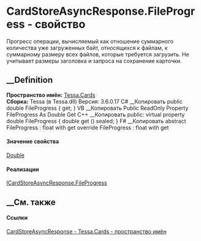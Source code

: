 # CardStoreAsyncResponse.FileProgress - свойство
Прогресс операции, вычисляемый как отношение суммарного количества уже
загруженных байт, относящихся к файлам, к суммарному размеру всех файлов,
которые требуется загрузить. Не учитывает размеры заголовка и запроса на
сохранение карточки.
## __Definition
 **Пространство имён:** [Tessa.Cards](N_Tessa_Cards.htm)  
 **Сборка:** Tessa (в Tessa.dll) Версия: 3.6.0.17
C# __Копировать
     public double FileProgress { get; }
VB __Копировать
     Public ReadOnly Property FileProgress As Double
    	Get
C++ __Копировать
     public:
    virtual property double FileProgress {
    	double get () sealed;
    }
F# __Копировать
     abstract FileProgress : float with get
    override FileProgress : float with get
#### Значение свойства
[Double](https://learn.microsoft.com/dotnet/api/system.double)
#### Реализации
[ICardStoreAsyncResponse.FileProgress](P_Tessa_Cards_ICardStoreAsyncResponse_FileProgress.htm)  
##  __См. также
#### Ссылки
[CardStoreAsyncResponse - ](T_Tessa_Cards_CardStoreAsyncResponse.htm)
[Tessa.Cards - пространство имён](N_Tessa_Cards.htm)
